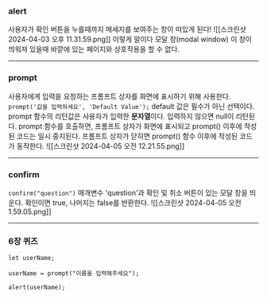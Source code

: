 ### alert
사용자가 확인 버튼을 누를때까지 메세지를 보여주는 창이 떠있게 된다!
![[스크린샷 2024-04-03 오후 11.31.59.png]]
이렇게 말이다
	모달 창(modal window)
		이 창이 띄워져 있을때 바깥에 있는 페이지와 상호작용을 할 수 없다.

---
### prompt
사용자에게 입력을 요청하는 프롬프트 상자를 화면에 표시하기 위해 사용한다.
`prompt('값을 입력하세요', 'Default Value');` 
default 값은 필수가 아닌 선택이다.
prompt 함수의 리턴값은 사용자가 입력한 **문자열**이다.
입력하지 않으면 null이 리턴된다.
prompt 함수를 호출하면, 프롬프트 상자가 화면에 표시되고 prompt() 이후에 작성된 코드는 일시 중지된다. 프롬프트 상자가 닫히면 prompt() 함수 이후에 작성된 코드가 동작한다. 
![[스크린샷 2024-04-05 오전 12.21.55.png]]
___
### confirm
`confirm("question")`
매개변수 'question'과 확인 및 취소 버튼이 있는 모달 창을 띄운다.
확인이면 true, 나머지는 false를 반환한다.
![[스크린샷 2024-04-05 오전 1.59.05.png]]
___
### 6장 퀴즈
```
let userName;  
  
userName = prompt("이름을 입력해주세요");  
  
alert(userName);
```
